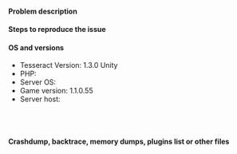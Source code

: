 <!--- BEFORE CREATING THIS ISSUE, CHECK OUR PROJECTS TO SEE IF IT IS ALREADY ADDED to ToDo! -->

#### Problem description
<!--- Any question asked here will be marked as spam!
Write a short description about the issue -->

#### Steps to reproduce the issue
<!--- Help us find the problem by adding steps to reproduce the issue -->

#### OS and versions
<!---
Use the 'version' command in Tesseract.
If the version is invalid, the issue will be CLOSED and marked as spam! 
NOTE: If you are using WINDOWS 10 Edition, please remember to let us know!
-->
* Tesseract Version: 1.3.0 Unity
* PHP:
* Server OS:
* Game version: 1.1.0.55
* Server host:
<!--- 
Explain what your server is being hosted on. Examples: Home computer, EnderCrate, VirtualGladiators, etc. 
--><br><br>
#### Crashdump, backtrace, memory dumps, plugins list or other files
<!--- You can use links here or you can paste in the below block -->
```
```
